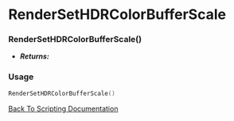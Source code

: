 # RenderSetHDRColorBufferScale

### RenderSetHDRColorBufferScale()
- ***Returns:*** 

### Usage

```Lua
RenderSetHDRColorBufferScale()
```


[Back To Scripting Documentation](../README.md)
